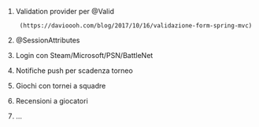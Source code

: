 1. Validation provider per @Valid 

        (https://davioooh.com/blog/2017/10/16/validazione-form-spring-mvc)
        
2. @SessionAttributes
3. Login con Steam/Microsoft/PSN/BattleNet
4. Notifiche push per scadenza torneo
5. Giochi con tornei a squadre
6. Recensioni a giocatori
7. ...